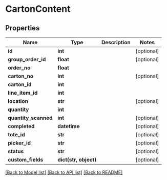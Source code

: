 # CartonContent

## Properties
Name | Type | Description | Notes
------------ | ------------- | ------------- | -------------
**id** | **int** |  | [optional] 
**group_order_id** | **float** |  | [optional] 
**order_no** | **float** |  | 
**carton_no** | **int** |  | [optional] 
**carton_id** | **int** |  | 
**line_item_id** | **int** |  | 
**location** | **str** |  | [optional] 
**quantity** | **int** |  | 
**quantity_scanned** | **int** |  | [optional] 
**completed** | **datetime** |  | [optional] 
**tote_id** | **str** |  | [optional] 
**picker_id** | **str** |  | [optional] 
**status** | **str** |  | [optional] 
**custom_fields** | **dict(str, object)** |  | [optional] 

[[Back to Model list]](../README.md#documentation-for-models) [[Back to API list]](../README.md#documentation-for-api-endpoints) [[Back to README]](../README.md)


